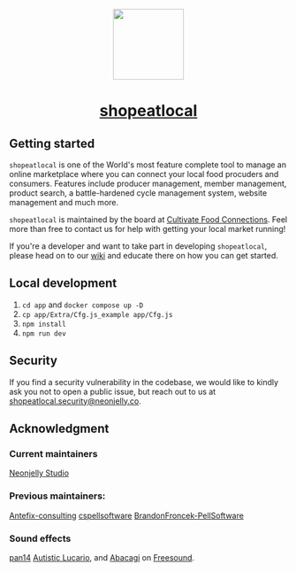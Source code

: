 <p align="center">
  <a href="https://github.com/foodfoundation/shopeatlocal">
    <picture>
      <source media="(prefers-color-scheme: dark)" srcset="https://images.squarespace-cdn.com/content/v1/602be723610d6f1042eca6f1/aaff1210-bb6a-4863-9324-c33e348a918f/Cultivate+Logo+%26+Tagline+-+Color.png">
      <img src="https://images.squarespace-cdn.com/content/v1/602be723610d6f1042eca6f1/aaff1210-bb6a-4863-9324-c33e348a918f/Cultivate+Logo+%26+Tagline+-+Color.png" height="128">
    </picture>
    <h1 align="center">shopeatlocal</h1>
  </a>
</p>

## Getting started

`shopeatlocal` is one of the World's most feature complete tool to manage an online marketplace where you can connect your local food procuders and consumers. Features include producer management, member management, product search, a battle-hardened cycle management system, website management and much more.

`shopeatlocal` is maintained by the board at [Cultivate Food Connections](https://cultivatefoodconnections.org/). Feel more than free to contact us for help with getting your local market running!

If you're a developer and want to take part in developing `shopeatlocal`, please head on to our [wiki](https://github.com/foodfoundation/shopeatlocal/wiki) and educate there on how you can get started.

## Local development

1. `cd app` and `docker compose up -D`
2. `cp app/Extra/Cfg.js_example app/Cfg.js`
2. `npm install`
3. `npm run dev`

## Security

If you find a security vulnerability in the codebase, we would like to kindly ask you not to open a public issue, but reach out to us at [shopeatlocal.security@neonjelly.co](mailto:shopeatlocal.security@neonjelly.co).

## Acknowledgment

### Current maintainers

[Neonjelly Studio](https://github.com/neonjelly-co)

### Previous maintainers:

[Antefix-consulting](https://github.com/antefix-consulting)
[cspellsoftware](https://github.com/cspellsoftware)
[BrandonFroncek-PellSoftware](https://github.com/BrandonFroncek-PellSoftware)

### Sound effects

[pan14](https://freesound.org/people/pan14/sounds/263133/) [Autistic Lucario](https://freesound.org/people/Autistic%20Lucario/sounds/142608/), and [Abacagi](https://freesound.org/people/Abacagi/sounds/517152/) on [Freesound](https://freesound.org/).
